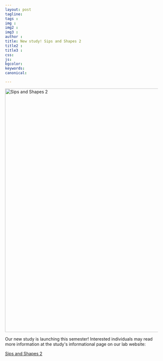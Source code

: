 ```yaml
---
layout: post
tagline: 
tags : 
img : 
img2 :
img3 : 
author : 
title: New study! Sips and Shapes 2
title2 : 
title3 : 
css: 
js: 
bgcolor: 
keywords: 
canonical:

---
```


<a href="/2024/11/05/sas2launch.html"><span class="image small"><img src="/assets/images/news/recruitment_ad_d3_clean.png" alt="Sips and Shapes 2" width="800"/></span></a>

Our new study is launching this semester! Interested individuals may read more information at the study's informational page on our lab website:

[Sips and Shapes 2](https://mulamplab.org/sipsandshapes2.html)


